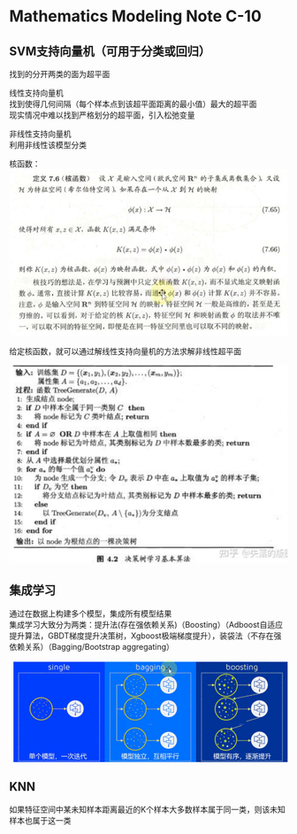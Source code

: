 # Mathematics Modeling Note C-10
## SVM支持向量机（可用于分类或回归）
找到的分开两类的面为超平面  

线性支持向量机  
找到使得几何间隔（每个样本点到该超平面距离的最小值）最大的超平面  
现实情况中难以找到严格划分的超平面，引入松弛变量

非线性支持向量机  
利用非线性该模型分类  
 
核函数：![](./picture/1706502636363.png) 

给定核函数，就可以通过解线性支持向量机的方法求解非线性超平面  

![](./picture/1706455836487.png)  

## 集成学习
通过在数据上构建多个模型，集成所有模型结果  
集成学习大致分为两类：提升法(存在强依赖关系)（Boosting）（Adboost自适应提升算法，GBDT梯度提升决策树，Xgboost极端梯度提升），装袋法（不存在强依赖关系）（Bagging/Bootstrap aggregating） 

![](./picture/1706503997297.png)  

## KNN
如果特征空间中某未知样本距离最近的K个样本大多数样本属于同一类，则该未知样本也属于这一类  

